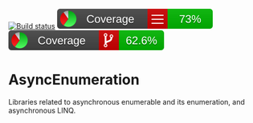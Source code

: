 [![Build status](https://ci.appveyor.com/api/projects/status/2an5cnby63yam59w/branch/develop?svg=true)](https://ci.appveyor.com/project/stazz/asyncenumeration/branch/develop)
[![Line coverage](https://raw.githubusercontent.com/stazz/ci-codecov-pages/master/badges/AsyncEnumeration/total/badge_linecoverage.svg?sanitize=true)](https://stazz.github.io/ci-codecov-pages/AsyncEnumeration/)
[![Branch coverage](https://raw.githubusercontent.com/stazz/ci-codecov-pages/master/badges/AsyncEnumeration/total/badge_branchcoverage.svg?sanitize=true)](https://stazz.github.io/ci-codecov-pages/AsyncEnumeration/)

# AsyncEnumeration
Libraries related to asynchronous enumerable and its enumeration, and asynchronous LINQ.
